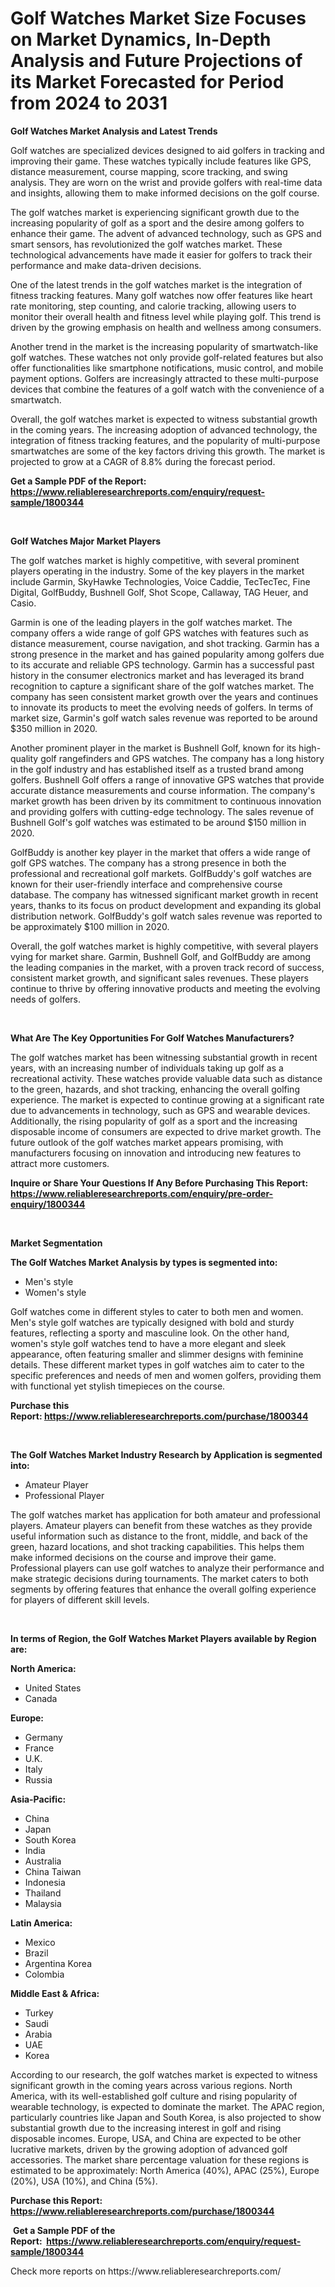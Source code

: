 <p><h1>Golf Watches Market Size Focuses on Market Dynamics, In-Depth Analysis and Future Projections of its Market Forecasted for Period from 2024 to 2031</h1></p><p><strong>Golf Watches Market Analysis and Latest Trends</strong></p>
<p><p>Golf watches are specialized devices designed to aid golfers in tracking and improving their game. These watches typically include features like GPS, distance measurement, course mapping, score tracking, and swing analysis. They are worn on the wrist and provide golfers with real-time data and insights, allowing them to make informed decisions on the golf course.</p><p>The golf watches market is experiencing significant growth due to the increasing popularity of golf as a sport and the desire among golfers to enhance their game. The advent of advanced technology, such as GPS and smart sensors, has revolutionized the golf watches market. These technological advancements have made it easier for golfers to track their performance and make data-driven decisions.</p><p>One of the latest trends in the golf watches market is the integration of fitness tracking features. Many golf watches now offer features like heart rate monitoring, step counting, and calorie tracking, allowing users to monitor their overall health and fitness level while playing golf. This trend is driven by the growing emphasis on health and wellness among consumers.</p><p>Another trend in the market is the increasing popularity of smartwatch-like golf watches. These watches not only provide golf-related features but also offer functionalities like smartphone notifications, music control, and mobile payment options. Golfers are increasingly attracted to these multi-purpose devices that combine the features of a golf watch with the convenience of a smartwatch.</p><p>Overall, the golf watches market is expected to witness substantial growth in the coming years. The increasing adoption of advanced technology, the integration of fitness tracking features, and the popularity of multi-purpose smartwatches are some of the key factors driving this growth. The market is projected to grow at a CAGR of 8.8% during the forecast period.</p></p>
<p><strong>Get a Sample PDF of the Report:&nbsp; <a href="https://www.reliableresearchreports.com/enquiry/request-sample/1800344">https://www.reliableresearchreports.com/enquiry/request-sample/1800344</a></strong></p>
<p>&nbsp;</p>
<p><strong>Golf Watches Major Market Players</strong></p>
<p><p>The golf watches market is highly competitive, with several prominent players operating in the industry. Some of the key players in the market include Garmin, SkyHawke Technologies, Voice Caddie, TecTecTec, Fine Digital, GolfBuddy, Bushnell Golf, Shot Scope, Callaway, TAG Heuer, and Casio.</p><p>Garmin is one of the leading players in the golf watches market. The company offers a wide range of golf GPS watches with features such as distance measurement, course navigation, and shot tracking. Garmin has a strong presence in the market and has gained popularity among golfers due to its accurate and reliable GPS technology. Garmin has a successful past history in the consumer electronics market and has leveraged its brand recognition to capture a significant share of the golf watches market. The company has seen consistent market growth over the years and continues to innovate its products to meet the evolving needs of golfers. In terms of market size, Garmin's golf watch sales revenue was reported to be around $350 million in 2020.</p><p>Another prominent player in the market is Bushnell Golf, known for its high-quality golf rangefinders and GPS watches. The company has a long history in the golf industry and has established itself as a trusted brand among golfers. Bushnell Golf offers a range of innovative GPS watches that provide accurate distance measurements and course information. The company's market growth has been driven by its commitment to continuous innovation and providing golfers with cutting-edge technology. The sales revenue of Bushnell Golf's golf watches was estimated to be around $150 million in 2020.</p><p>GolfBuddy is another key player in the market that offers a wide range of golf GPS watches. The company has a strong presence in both the professional and recreational golf markets. GolfBuddy's golf watches are known for their user-friendly interface and comprehensive course database. The company has witnessed significant market growth in recent years, thanks to its focus on product development and expanding its global distribution network. GolfBuddy's golf watch sales revenue was reported to be approximately $100 million in 2020.</p><p>Overall, the golf watches market is highly competitive, with several players vying for market share. Garmin, Bushnell Golf, and GolfBuddy are among the leading companies in the market, with a proven track record of success, consistent market growth, and significant sales revenues. These players continue to thrive by offering innovative products and meeting the evolving needs of golfers.</p></p>
<p>&nbsp;</p>
<p><strong>What Are The Key Opportunities For Golf Watches Manufacturers?</strong></p>
<p><p>The golf watches market has been witnessing substantial growth in recent years, with an increasing number of individuals taking up golf as a recreational activity. These watches provide valuable data such as distance to the green, hazards, and shot tracking, enhancing the overall golfing experience. The market is expected to continue growing at a significant rate due to advancements in technology, such as GPS and wearable devices. Additionally, the rising popularity of golf as a sport and the increasing disposable income of consumers are expected to drive market growth. The future outlook of the golf watches market appears promising, with manufacturers focusing on innovation and introducing new features to attract more customers.</p></p>
<p><strong>Inquire or Share Your Questions If Any Before Purchasing This Report: <a href="https://www.reliableresearchreports.com/enquiry/pre-order-enquiry/1800344">https://www.reliableresearchreports.com/enquiry/pre-order-enquiry/1800344</a></strong></p>
<p>&nbsp;</p>
<p><strong>Market Segmentation</strong></p>
<p><strong>The Golf Watches Market Analysis by types is segmented into:</strong></p>
<p><ul><li>Men's style</li><li>Women's style</li></ul></p>
<p><p>Golf watches come in different styles to cater to both men and women. Men's style golf watches are typically designed with bold and sturdy features, reflecting a sporty and masculine look. On the other hand, women's style golf watches tend to have a more elegant and sleek appearance, often featuring smaller and slimmer designs with feminine details. These different market types in golf watches aim to cater to the specific preferences and needs of men and women golfers, providing them with functional yet stylish timepieces on the course.</p></p>
<p><strong>Purchase this Report:&nbsp;<a href="https://www.reliableresearchreports.com/purchase/1800344">https://www.reliableresearchreports.com/purchase/1800344</a></strong></p>
<p>&nbsp;</p>
<p><strong>The Golf Watches Market Industry Research by Application is segmented into:</strong></p>
<p><ul><li>Amateur Player</li><li>Professional Player</li></ul></p>
<p><p>The golf watches market has application for both amateur and professional players. Amateur players can benefit from these watches as they provide useful information such as distance to the front, middle, and back of the green, hazard locations, and shot tracking capabilities. This helps them make informed decisions on the course and improve their game. Professional players can use golf watches to analyze their performance and make strategic decisions during tournaments. The market caters to both segments by offering features that enhance the overall golfing experience for players of different skill levels.</p></p>
<p>&nbsp;</p>
<p><strong>In terms of Region, the Golf Watches Market Players available by Region are:</strong></p>
<p>
    <p> <strong> North America: </strong>
        <ul>
            <li>United States</li>
            <li>Canada</li>
        </ul>
        </p> 
    <p> <strong> Europe: </strong>
        <ul>
            <li>Germany</li>
            <li>France</li>
            <li>U.K.</li>
            <li>Italy</li>
            <li>Russia</li>
        </ul>
        </p> 
    <p> <strong> Asia-Pacific: </strong>
        <ul>
            <li>China</li>
            <li>Japan</li>
            <li>South Korea</li>
            <li>India</li>
            <li>Australia</li>
            <li>China Taiwan</li>
            <li>Indonesia</li>
            <li>Thailand</li>
            <li>Malaysia</li>
        </ul>
        </p> 
    <p> <strong> Latin America: </strong>
        <ul>
            <li>Mexico</li>
            <li>Brazil</li>
            <li>Argentina Korea</li>
            <li>Colombia</li>
        </ul>
        </p> 
    <p> <strong> Middle East & Africa: </strong>
        <ul>
            <li>Turkey</li>
            <li>Saudi</li>
            <li>Arabia</li>
            <li>UAE</li>
            <li>Korea</li>
        </ul>
    </p>
    </p>
<p><p>According to our research, the golf watches market is expected to witness significant growth in the coming years across various regions. North America, with its well-established golf culture and rising popularity of wearable technology, is expected to dominate the market. The APAC region, particularly countries like Japan and South Korea, is also projected to show substantial growth due to the increasing interest in golf and rising disposable incomes. Europe, USA, and China are expected to be other lucrative markets, driven by the growing adoption of advanced golf accessories. The market share percentage valuation for these regions is estimated to be approximately: North America (40%), APAC (25%), Europe (20%), USA (10%), and China (5%).</p></p>
<p><strong>Purchase this Report: <a href="https://www.reliableresearchreports.com/purchase/1800344">https://www.reliableresearchreports.com/purchase/1800344</a></strong></p>
<p>&nbsp;<strong>Get a Sample PDF of the Report:&nbsp;&nbsp;<a href="https://www.reliableresearchreports.com/enquiry/request-sample/1800344">https://www.reliableresearchreports.com/enquiry/request-sample/1800344</a></strong></p>
<p><strong></strong></p>
<p>Check more reports on https://www.reliableresearchreports.com/</p>